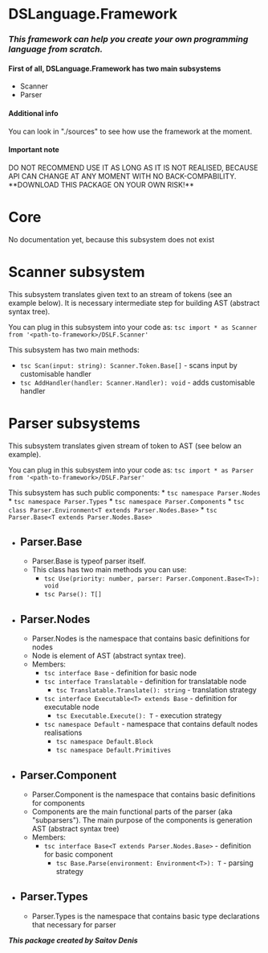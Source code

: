 # DSLanguage.Framework

<div>
  <h3>
    <em>
      This framework can help you create your own programming language from scratch.
    </em>
  </h3>
</div>
<div>
  <h4>First of all, DSLanguage.Framework has two main subsystems</h4>
  <ul> 
    <li>Scanner</li>
    <li>Parser</li>
  </ul>
</div>
<div>
  <h4>Additional info</h4>
  <p>You can look in "./sources" to see how use the framework at the moment.</p>
</div>
<div>
  <h4>Important note</h4> 
  <p>
    DO NOT RECOMMEND USE IT AS LONG AS IT IS NOT REALISED,
    BECAUSE API CAN CHANGE AT ANY MOMENT WITH NO BACK-COMPABILITY.
    **DOWNLOAD THIS PACKAGE ON YOUR OWN RISK!**
  </p>
</div>

# Core
  No documentation yet, because this subsystem does not exist

# Scanner subsystem
  This subsystem translates given text to an stream of tokens (see an example below).
  It is necessary intermediate step for building AST (abstract syntax tree).

  You can plug in this subsystem into your code as:
  ```tsc import * as Scanner from '<path-to-framework>/DSLF.Scanner'```

  This subsystem has two main methods:
  * ```tsc Scan(input: string): Scanner.Token.Base[]``` - scans input by customisable handler
  * ```tsc AddHandler(handler: Scanner.Handler): void``` - adds customisable handler


# Parser subsystems
  This subsystem translates given stream of token to AST (see below an example).
  
  You can plug in this subsystem into your code as:
  ```tsc import * as Parser from '<path-to-framework>/DSLF.Parser'```

  This subsystem has such public components:
    * ```tsc namespace Parser.Nodes```
    * ```tsc namespace Parser.Types```
    * ```tsc namespace Parser.Components```
    * ```tsc class Parser.Environment<T extends Parser.Nodes.Base>```
    * ```tsc Parser.Base<T extends Parser.Nodes.Base>```

 - ## Parser.Base
    - Parser.Base is typeof parser itself. 
    - This class has two main methods you can use:
      - ```tsc Use(priority: number, parser: Parser.Component.Base<T>): void```
      - ```tsc Parse(): T[]```

  - ## Parser.Nodes 
    - Parser.Nodes is the namespace that contains basic definitions for nodes
    - Node is element of AST (abstract syntax tree).
    - Members:
      - ```tsc interface Base``` - definition for basic node
      - ```tsc interface Translatable``` - definition for translatable node
        - ```tsc Translatable.Translate(): string``` - translation strategy
      - ```tsc interface Executable<T> extends Base``` - definition for executable node
        - ```tsc Executable.Execute(): T``` - execution strategy
      - ```tsc namespace Default``` - namespace that contains default nodes realisations
        - ```tsc namespace Default.Block```
        - ```tsc namespace Default.Primitives```

  - ## Parser.Component
    - Parser.Component is the namespace that contains basic definitions for components
    - Components are the main functional parts of the parser (aka "subparsers"). 
      The main purpose of the components is generation AST (abstract syntax tree)
    - Members:
      - ```tsc interface Base<T extends Parser.Nodes.Base>``` - definition for basic component
        - ```tsc Base.Parse(environment: Environment<T>): T``` - parsing strategy

  - ## Parser.Types
    - Parser.Types is the namespace that contains basic type declarations that necessary for parser

***This package created by Saitov Denis***